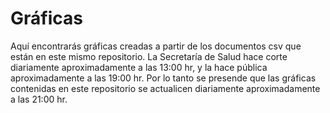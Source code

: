 # Gráficas

Aquí encontrarás gráficas creadas a partir de los documentos csv que están en este mismo repositorio. La Secretaría de Salud hace corte diariamente aproximadamente a las 13:00 hr, y la hace pública aproximadamente a las 19:00 hr. Por lo tanto se presende que las gráficas contenidas en este repositorio se actualicen diariamente aproximadamente a las 21:00 hr.
